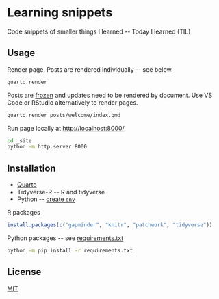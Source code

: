 # Learning snippets

Code snippets of smaller things I learned -- Today I learned (TIL)

## Usage

Render page. Posts are rendered individually -- see below.

```sh
quarto render
```

Posts are [frozen](https://quarto.org/docs/projects/code-execution.html#freeze) and updates need to be rendered by document. Use VS Code or RStudio alternatively to render pages.

```sh
quarto render posts/welcome/index.qmd
```

Run page locally at <http://localhost:8000/>

```sh
cd _site
python -m http.server 8000
```

## Installation

+ [Quarto](https://quarto.org/docs/get-started/)
+ Tidyverse-R -- R and tidyverse
+ Python -- [create `env`](https://quarto.org/docs/projects/virtual-environments.html#using-venv)

R packages

```r
install.packages(c("gapminder", "knitr", "patchwork", "tidyverse"))
```

Python packages -- see [requirements.txt](requirements.txt)

```sh
python -m pip install -r requirements.txt
```

## License

[MIT](https://choosealicense.com/licenses/mit/)